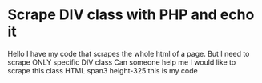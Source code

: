 
# Scrape DIV class with PHP and echo it

Hello I have my code that scrapes the whole html of a page. But I need to scrape ONLY specific DIV class
Can someone help me
I would like to scrape this class HTML span3 height-325
this is my code
<?php
 
header("Content-Type: text/plain"); // We choose to display the content as plain text
 
$ch = curl_init("https://www.trade-ideas.com/ticky/ticky.html?symbol=amzn");
curl_setopt($ch, CURLOPT_HEADER, 0);
$response = curl_exec($ch); // Running the request
 
if (curl_error($ch)) {
    echo curl_error($ch); // Displaying possible errors from the request
} else {
    echo $response; // Displaying the content of the response
}
 
curl_close($ch);
?>


        